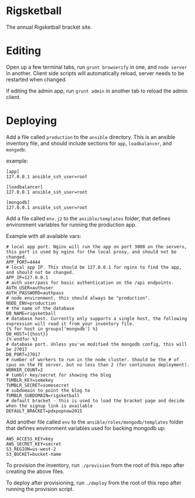 Rigsketball
===========

The annual Rigsketball bracket site.

Editing
=======

Open up a few terminal tabs, run `grunt browserify` in one, and `node server` in another. Client side scripts will automatically reload, server needs to be restarted when changed.

If editing the admin app, run `grunt admin` in another tab to reload the admin client.

Deploying
=========

Add a file called `production` to the `ansible` directory. This is an ansible inventory file, and should include sections for `app`, `loadbalancer`, and `mongodb`:

example:
```
[app]
127.0.0.1 ansible_ssh_user=root

[loadbalancer]
127.0.0.1 ansible_ssh_user=root

[mongodb]
127.0.0.1 ansible_ssh_user=root

```

Add a file called `env.j2` to the `ansible/templates` folder, that defines environment variables for running the production app.

Example with all available vars:
```
# local app port. Nginx will run the app on port 3000 on the servers, this port is used by nginx for the local proxy, and should not be changed.
APP_PORT=4444
# local app IP. This should be 127.0.0.1 for nginx to find the app, and should not be changed.
APP_IP=127.0.0.1
# auth user/pass for basic authentication on the /api endpoints.
AUTH_USER=authuser
AUTH_PASSWORD=authpass
# node environment. this should always be "production".
NODE_ENV=production
# the name of the database
DB_NAME=rigsketball
# database host. Currently only supports a single host, the following expression will read it from your inventory file.
{% for host in groups['mongodb'] %}
DB_HOST={{host}}
{% endfor %}
# database port. Unless you've modified the mongodb config, this will be 27017
DB_PORT=27017
# number of workers to run in the node cluster. Should be the # of cpus on the FE server, but no less than 2 (for continuous deployment).
WORKER_COUNT=2
# tumblr key/secret for showing the blog
TUMBLR_KEY=somekey
TUMBLR_SECRET=somesecret
# subdomain to point the blog to
TUMBLR_SUBDOMAIN=rigsketball
# default bracket - this is used to load the bracket page and decide when the signup link is available
DEFAULT_BRACKET=pdxpopnow2015
```

Add another file called `env` to the `ansible/roles/mongodb/templates` folder that defines environment variables used for backing mongodb up:

```
AWS_ACCESS_KEY=key
AWS_SECRET_KEY=secret
S3_REGION=us-west-2
S3_BUCKET=bucket-name
```

To provision the inventory, run `./provision` from the root of this repo after creating the above files.

To deploy after provisioning, run `./deploy` from the root of this repo after running the provision script.
